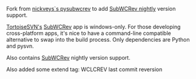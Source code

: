 
Fork from [nickveys`s pysubwcrev](https://github.com/nickveys/pysubwcrev) to add [SubWCRev nightly](http://tortoisesvn.net/docs/nightly/TortoiseSVN_en/tsvn-subwcrev.html) version support.

[TortoiseSVN's](http://tortoisesvn.net) [SubWCRev](http://tortoisesvn.net/docs/release/TortoiseSVN_en/tsvn-subwcrev.html) app is windows-only. For those developing cross-platform apps, it's nice to have a command-line compatible alternative to swap into the build process. Only dependencies are Python and pysvn.

Also contains [SubWCRev](http://tortoisesvn.net/docs/nightly/TortoiseSVN_en/tsvn-subwcrev.html) nightly version support.

Also added some extend tag:
WCLCREV 	last commit reversion


